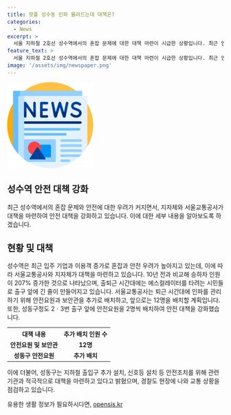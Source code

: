 ```yaml
---
title: 핫플 성수동 인파 몰려드는데 대책은?
categories:
  - News
excerpt: >
  서울 지하철 2호선 성수역에서의 혼잡 문제에 대한 대책 마련이 시급한 상황입니다. 최근 인터넷 커뮤니티를 중심으로 이슈가 되고 있는 이 문제에 대해 서울시와 서울교통공사가 대응하고 있으며, 백호 서울교통공사 사장은 안전을 점검하고 안전조치를 시행 중이라고 밝혔습니다. 공사와 성동구청은 안전요원을 추가 배치하고 관련 기관과 적극적으로 대책을 마련하고 있다고 전했습니다. 시민들은 근본적인 대책이 필요하다는 입장을 보이고 있습니다. 이에 대한 관련 기관들의 대응과 안전 대책에 대한 관심이 높아지고 있습니다.
feature_text: >
  서울 지하철 2호선 성수역에서의 혼잡 문제에 대한 대책 마련이 시급한 상황입니다. 최근 인터넷 커뮤니티를 중심으로 이슈가 되고 있는 이 문제에 대해 서울시와 서울교통공사가 대응하고 있으며, 백호 서울교통공사 사장은 안전을 점검하고 안전조치를 시행 중이라고 밝혔습니다. 공사와 성동구청은 안전요원을 추가 배치하고 관련 기관과 적극적으로 대책을 마련하고 있다고 전했습니다. 시민들은 근본적인 대책이 필요하다는 입장을 보이고 있습니다. 이에 대한 관련 기관들의 대응과 안전 대책에 대한 관심이 높아지고 있습니다.
image: '/assets/img/newspaper.png'
---
```


<p><img src="/assets/img/newspaper.png" alt="kimp 속보" /></p>

<h2 data-ke-size="size26">성수역 안전 대책 강화</h2>

<p data-ke-size="size16">최근 성수역에서의 혼잡 문제와 안전에 대한 우려가 커지면서, 지자체와 서울교통공사가 대책을 마련하여 안전 대책을 강화하고 있습니다. 이에 대한 세부 내용을 알아보도록 하겠습니다.</p>

<h2>현황 및 대책</h2>

<p data-ke-size="size16">성수역은 최근 입주 기업과 이용객 증가로 혼잡과 안전 우려가 높아지고 있는데, 이에 따라 서울교통공사와 지자체가 대책을 마련하고 있습니다.  10년 전과 비교해 승하차 인원이 207% 증가한 것으로 나타났으며, 출퇴근 시간대에는 에스컬레이터를 타려는 시민들로 출구 앞에 긴 줄이 만들어지고 있습니다. 서울교통공사는 퇴근 시간대에 인파를 관리하기 위해 안전요원과 보안관을 추가로 배치하고, 앞으로는 12명을 배치할 계획입니다. 또한, 성동구청도 2ㆍ3번 출구 앞에 안전요원을 2명씩 배치하여 안전 대책을 강화했습니다.</p>

<table>
  <tr>
    <th>대책 내용</th>
    <th>추가 배치 인원 수</th>
  </tr>
  <tr>
    <td style="text-align: center; height: 17px;"><b>안전요원 및 보안관</b></td>
    <td style="text-align: center; height: 17px;"><b>12명</b></td>
  </tr>
  <tr>
    <td style="text-align: center; height: 17px;"><b>성동구 안전요원</b></td>
    <td style="text-align: center; height: 17px;"><b>추가 배치</b></td>
  </tr>
</table>

<p data-ke-size="size16">이에 더불어, 성동구는 지하철 출입구 추가 설치, 신호등 설치 등 안전조치를 위해 관련 기관과 적극적으로 대책을 마련하고 있다고 밝혔으며, 경찰도 현장에 나와 교통 상황을 점검하고 있습니다.</p>
유용한 생활 정보가 필요하시다면, <a href="https://opensis.kr" rel="dofollow">opensis.kr</a>


